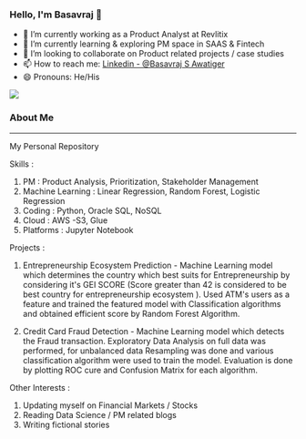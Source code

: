 ### Hello, I'm Basavraj 👋

- 🔭 I’m currently working as a Product Analyst at Revlitix
- 🌱 I’m currently learning & exploring PM space in SAAS & Fintech
- 👯 I’m looking to collaborate on Product related projects / case studies
- 📫 How to reach me: [Linkedin - @Basavraj S Awatiger](https://www.linkedin.com/in/basavrajsawatiger-1756ba14b/)
- 😄 Pronouns: He/His

<img src="https://github-readme-stats.vercel.app/api?username=Basavraj-collab&&show_icons=true&title_color=ffffff&icon_color=bb2acf&text_color=daf7dc&bg_color=191919">

### About Me
___________________________________________________________________________________________________________________________________________________________________________________

My Personal Repository

Skills :

  1. PM               : Product Analysis, Prioritization, Stakeholder Management 
  2. Machine Learning : Linear Regression, Random Forest, Logistic Regression
  3. Coding           : Python, Oracle SQL, NoSQL
  4. Cloud            : AWS -S3, Glue
  5. Platforms        : Jupyter Notebook
 
Projects :

 1. Entrepreneurship Ecosystem Prediction - Machine Learning model which determines the country which best suits for Entrepreneurship by considering it's GEI SCORE (Score           greater than 42 is considered to be best country for entrepreneurship ecosystem ). Used ATM's users as a feature and trained the featured model with Classification               algorithms and obtained efficient score by Random Forest Algorithm.

 2. Credit Card Fraud Detection - Machine Learning model which detects the Fraud transaction. Exploratory Data Analysis on full data was performed, for unbalanced data              Resampling was done and various classification algorithm were used to train the model. Evaluation is done by plotting ROC cure and Confusion Matrix for each algorithm.
  
Other Interests : 

  1. Updating myself on Financial Markets / Stocks
  2. Reading Data Science / PM related blogs
  3. Writing fictional stories









